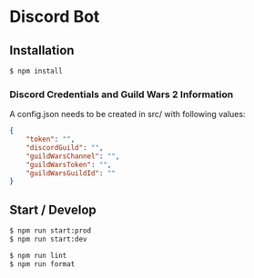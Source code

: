 # Discord Bot


## Installation

```sh
$ npm install
```


### Discord Credentials and Guild Wars 2 Information

A config.json needs to be created in src/ with following values:

```json
{
	"token": "",
    "discordGuild": "",
    "guildWarsChannel": "",
    "guildWarsToken": "",
    "guildWarsGuildId": ""
}
```


## Start / Develop
```sh
$ npm run start:prod
$ npm run start:dev

$ npm run lint
$ npm run format
```
